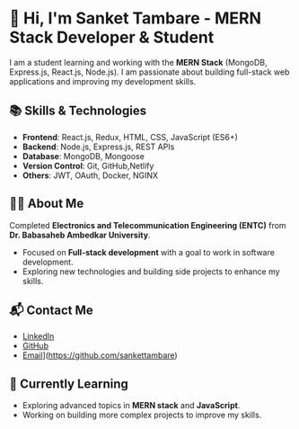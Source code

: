 # 👋 Hi, I'm  Sanket Tambare - MERN Stack Developer & Student

I am a student learning and working with the **MERN Stack** (MongoDB, Express.js, React.js, Node.js). I am passionate about building full-stack web applications and improving my development skills.

## 📚 Skills & Technologies


- **Frontend**: React.js, Redux, HTML, CSS, JavaScript (ES6+)
- **Backend**: Node.js, Express.js, REST APIs
- **Database**: MongoDB, Mongoose
- **Version Control**: Git, GitHub,Netlify
- **Others**: JWT, OAuth, Docker, NGINX


## 🧑‍💻 About Me

 Completed **Electronics and Telecommunication Engineering (ENTC)** from **Dr. Babasaheb Ambedkar University**.
- Focused on **Full-stack development** with a goal to work in software development.
- Exploring new technologies and building side projects to enhance my skills.
## 📬 Contact Me

- [LinkedIn](https://linkedin.com/in/[your-linkedin](https://www.linkedin.com/in/sanket-tambare-7482a6354?utm_source=share&utm_campaign=share_via&utm_content=profile&utm_medium=android_app))
- [GitHub]([[https://github.com/[your-username](https://github.com/sankettambare)])
- [Email](sankettambare24@gmail.com)](https://github.com/sankettambare)

## 🌱 Currently Learning

- Exploring advanced topics in **MERN stack** and **JavaScript**.
- Working on building more complex projects to improve my skills.

